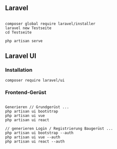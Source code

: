 ## Laravel

```

composer global require laravel/installer
laravel new Testseite
cd Testseite

php artisan serve

```

## Laravel UI
### Installation
```
composer require laravel/ui
```

### Frontend-Gerüst

```

Generieren // Grundgerüst ... 
php artisan ui bootstrap
php artisan ui vue
php artisan ui react

// generieren Login / Registrierung Baugerüst ... 
php artisan ui bootstrap --auth
php artisan ui vue --auth
php artisan ui react --auth


```